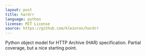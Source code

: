 ```yaml
---
layout: post
title: hardrr
language: python
license: MIT License
source: https://github.com/kleinron/hardrr
---
```


Python object model for HTTP Archive (HAR) specification. Partial coverage, but a nice starting point.

